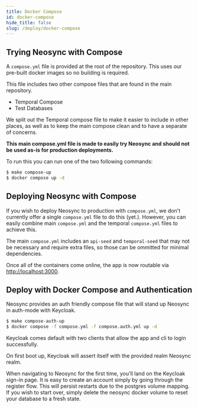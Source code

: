 ```yaml
---
title: Docker Compose
id: docker-compose
hide_title: false
slug: /deploy/docker-compose
---
```


## Trying Neosync with Compose

A `compose.yml` file is provided at the root of the repository. This uses our pre-built docker images so no building is required.

This file includes two other compose files that are found in the main repository.

- Temporal Compose
- Test Databases

We split out the Temporal compose file to make it easier to include in other places, as well as to keep the main compose clean and to have a separate of concerns.

**This main compose.yml file is made to easily try Neosync and should not be used as-is for production deployments.**

To run this you can run one of the two following commands:

```sh
$ make compose-up
$ docker compose up -d
```

## Deploying Neosync with Compose

If you wish to deploy Neosync to production with `compose.yml`, we don't currently offer a single `compose.yml` file to do this (yet.).
However, you can easily combine main `compose.yml` and the temporal `compose.yml` files to achieve this.

The main `compose.yml` includes an `api-seed` and `temporal-seed` that may not be necessary and require extra files, so those can be ommitted for minimal dependencies.

Once all of the containers come online, the app is now routable via [http://localhost:3000](http://localhost:3000).

## Deploy with Docker Compose and Authentication

Neosync provides an auth friendly compose file that will stand up Neosync in auth-mode with Keycloak.

```sh
$ make compose-auth-up
$ docker compose -f compose.yml -f compose.auth.yml up -d
```

Keycloak comes default with two clients that allow the app and cli to login successfully.

On first boot up, Keycloak will assert itself with the provided realm Neosync realm.

When navigating to Neosync for the first time, you'll land on the Keycloak sign-in page. It is easy to create an account simply by going through the register flow.
This will persist restarts due to the postgres volume mapping. If you wish to start over, simply delete the neosync docker volume to reset your database to a fresh state.
